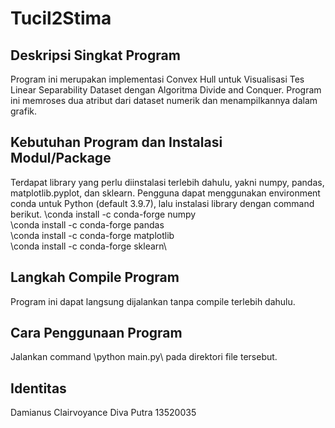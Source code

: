 # Tucil2Stima

## Deskripsi Singkat Program
Program ini merupakan implementasi Convex Hull untuk Visualisasi Tes Linear Separability Dataset dengan Algoritma Divide and Conquer. Program ini memroses dua atribut dari dataset numerik dan menampilkannya dalam grafik.

## Kebutuhan Program dan Instalasi Modul/Package
Terdapat library yang perlu diinstalasi terlebih dahulu, yakni numpy, pandas, matplotlib.pyplot, dan sklearn. Pengguna dapat menggunakan environment conda untuk Python (default 3.9.7), lalu instalasi library dengan command berikut.
\conda install -c conda-forge numpy\
\conda install -c conda-forge pandas\
\conda install -c conda-forge matplotlib\
\conda install -c conda-forge sklearn\

## Langkah Compile Program
Program ini dapat langsung dijalankan tanpa compile terlebih dahulu.

## Cara Penggunaan Program
Jalankan command \python main.py\ pada direktori file tersebut.

## Identitas
Damianus Clairvoyance Diva Putra
13520035